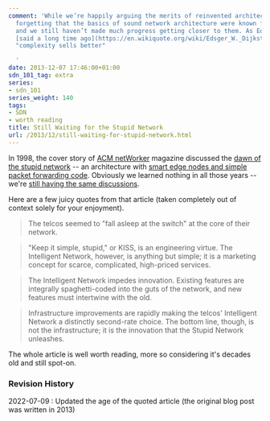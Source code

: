 ```yaml
---
comment: 'While we’re happily arguing the merits of reinvented architectures, we keep
  forgetting that the basics of sound network architecture were known for decades…
  and we still haven’t made much progress getting closer to them. As Edsger W. Dijkstra
  [said a long time ago](https://en.wikiquote.org/wiki/Edsger_W._Dijkstra#1980s):
  "complexity sells better"

  '
date: 2013-12-07 17:46:00+01:00
sdn_101_tag: extra
series:
- sdn_101
series_weight: 140
tags:
- SDN
- worth reading
title: Still Waiting for the Stupid Network
url: /2013/12/still-waiting-for-stupid-network.html
---
```

In 1998, the cover story of [ACM netWorker](http://networker.acm.org/) magazine discussed the [dawn of the stupid network](http://www.isen.com/papers/Dawnstupid.html) -- an architecture with [smart edge nodes and simple packet forwarding code](/2011/05/complexity-belongs-to-network-edge.html). Obviously we learned nothing in all those years -- we're [still having the same discussions](/2013/06/network-virtualization-and-spaghetti.html).

Here are a few juicy quotes from that article (taken completely out of context solely for your enjoyment).
<!--more-->
> The telcos seemed to \"fall asleep at the switch\" at the core of their network.

> \"Keep it simple, stupid,\" or KISS, is an engineering virtue. The Intelligent Network, however, is anything but simple; it is a marketing concept for scarce, complicated, high-priced services.

> The Intelligent Network impedes innovation. Existing features are integrally spaghetti-coded into the guts of the network, and new features must intertwine with the old.

> Infrastructure improvements are rapidly making the telcos\' Intelligent Network a distinctly second-rate choice. The bottom line, though, is not the infrastructure; it is the innovation that the Stupid Network unleashes.

The whole article is well worth reading, more so considering it's decades old and still spot-on.

### Revision History

2022-07-09
: Updated the age of the quoted article (the original blog post was written in 2013)
